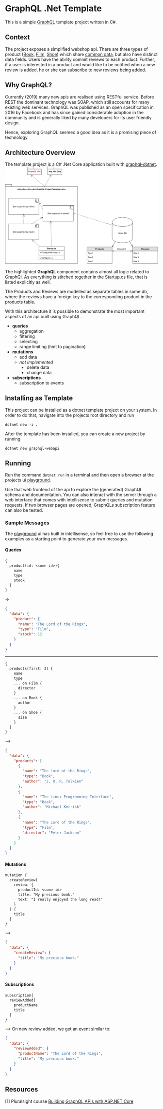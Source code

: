 # GraphQL .Net Template
This is a simple [GraphQL](https://graphql.org/) template project written in C#.

## Context
The project exposes a simplified webshop api. There are three types of product ([Book](GraphQl/Types/BookType.cs), [Film](GraphQl/Types/FilmType.cs), [Shoe](GraphQl/Types/ShoeType.cs)) which share [common data](GraphQl/Types/ProductInterface.cs), but also have distinct data fields.
Users have the ability commit reviews to each product. Further, if a user is interested in a product and would like to be notified when a new review is added, he or she can subscribe to new reviews being added.

## Why GraphQL?
Currently (2019) many new apis are realised using RESTful service. Before REST the dominant technology was SOAP, which still accounts for many existing web services. GraphQL was published as an open specification in 2016 by Facebook and has since gained considerable adoption in the community and is generally liked by many developers for its user friendly design.

Hence, exploring GraphQL seemed a good idea as it is a promising piece of technology.

## Architecture Overview
The template project is a C# .Net Core application built with [graphql-dotnet](https://github.com/graphql-dotnet/graphql-dotnet).
![Project Architecture](img/arch.svg)

The highlighted **GraphQL** component contains almost all logic related to GraphQl. As everything is stitched together in the [Startup.cs](Startup.cs) file, that is listed explicitly as well.

The Products and Reviews are modelled as separate tables in some db, where the reviews have a foreign key to the corresponding product in the products table.

With this architecture it is possible to demonstrate the most important aspects of an api built using GraphQL.

- **queries**
  - aggregation
  - filtering
  - selecting
  - range limiting (hint to pagination)
- **mutations**
  - add data
  - *not implemented*
    - delete data
    - change data
- **subscriptions**
  - subscription to events

## Installing as Template
This project can be installed as a dotnet template project on your system. In order to do that, navigate into the projects root directory and run
```Shell
dotnet new -i .
```
After the template has been installed, you can create a new project by running
```Shell
dotnet new graphql-webapi
```

## Running
Run the command `dotnet run` in a terminal and then open a browser at the projects ui [playground](https://localhost:5001/ui/playground).

Use that web frontend of the api to explore the (generated) GraphQL schema and documentation. You can also interact with the server through a web interface that comes with intellisense to submit queries and mutation requests. If two browser pages are opened, GraphQLs subscription feature can also be tested.

### Sample Messages
The [playground](https://localhost:5001/ui/playground) ui has built in intellisense, so feel free to use the following examples as a starting point to generate your own messages.

#### Queries
```
{
  product(id: <some id>){
    name
    type
    stock
  }
}
```
->
```json
{
  "data": {
    "product": {
      "name": "The Lord of the Rings",
      "type": "Film",
      "stock": 12
    }
  }
}
```
---
```
{
  products(first: 3) {
    name
    type
    ... on Film {
      director
    }
    ... on Book {
      author
    }
    ... on Shoe {
      size
    }
  }
}
```
-->
```json
{
  "data": {
    "products": [
      {
        "name": "The Lord of the Rings",
        "type": "Book",
        "author": "J. R. R. Tolkien"
      },
      {
        "name": "The Linux Programming Interface",
        "type": "Book",
        "author": "Michael Kerrisk"
      },
      {
        "name": "The Lord of the Rings",
        "type": "Film",
        "director": "Peter Jackson"
      }
    ]
  }
}
```

#### Mutations
```
mutation {
  createReview(
    review: {
      productId: <some id>
      title: "My precious book."
      text: "I really enjoyed the long read!"
    }
  ) {
    title
  }
}
```
-->
```json
{
  "data": {
    "createReview": {
      "title": "My precious book."
    }
  }
}
```

#### Subscriptions
```
subscription{
  reviewAdded{
    productName
    title
  }
}
```
--> On new review added, we get an event similar to:
```json
{
  "data": {
    "reviewAdded": {
      "productName": "The Lord of the Rings",
      "title": "My precious book."
    }
  }
}
```

## Resources
[1] Pluralsight course [Building GraphQL APIs with ASP.NET Core](https://app.pluralsight.com/library/courses/building-graphql-apis-aspdotnet-core/table-of-contents)
